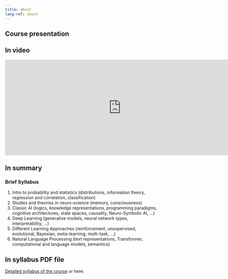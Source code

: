 ```yaml
---
title: About
lang-ref: about
---
```



## Course presentation

## In video 

<iframe width="760" height="315" src="https://www.youtube.com/embed/fu6yT9wpPZc?list=PLvii8t7-YebhvKN09vGfN8-956YDqFIrV" title="Introduction to AGI" frameborder="0" allow="accelerometer; autoplay; clipboard-write; encrypted-media; gyroscope; picture-in-picture" allowfullscreen></iframe>

[comment]: <> (<iframe width="956" height="538" src="https://www.youtube.com/embed/fu6yT9wpPZc" title="Introduction to AGI" frameborder="0" allow="accelerometer; autoplay; clipboard-write; encrypted-media; gyroscope; picture-in-picture; web-share" allowfullscreen></iframe>)

[comment]: <> (<iframe width="560" height="315" src="https://www.youtube-nocookie.com/embed/videoseries?list=PLLHTzKZzVU9f3kmEta5dlkMXgtD1LxHzT" title="YouTube video player" frameborder="0" allow="accelerometer; autoplay; clipboard-write; encrypted-media; gyroscope; picture-in-picture" allowfullscreen></iframe>)

## In summary

### Brief Syllabus

1. Intro to probability and statistics (distributions, information theory, regression and correlation, classification)
2. Studies and theories in neuro-science (memory, consciousness)
3. Classic AI (logics, knowledge representations, programming paradigms, cognitive architectures, state spaces, causality, Neuro-Symbolic AI, …)
4. Deep Learning (generative models, neural network types, interpretability, …)
5. Different Learning Approaches (reinforcement, unsupervised, evolutional, Bayesian, meta-learning, multi-task, …)
6. Natural Language Processing (text representations, Transformer, computational and language models, semantics)


## In syllabus PDF file

<a href="../Syllabus3.pdf">Detailed syllabus of the course</a>
or here:

<object data="../Syllabus3.pdf" width="760" height="1000" type='application/pdf'></object>




